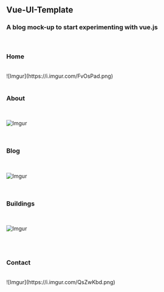 
## Vue-UI-Template

### A blog mock-up to start experimenting with vue.js

<br>

### Home
<br>
![Imgur](https://i.imgur.com/FvOsPad.png)

<br>
<br>

### About
<br>

![Imgur](https://i.imgur.com/vDNF2cv.png)

<br>

### Blog
<br>

![Imgur](https://i.imgur.com/rYb03B0.png)

<br>

### Buildings
<br>

![Imgur](https://i.imgur.com/1BDVJ6W.png)

<br>
<br>

### Contact
<br>
![Imgur](https://i.imgur.com/QsZwKbd.png)
